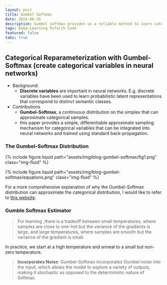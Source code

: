 ```yaml
---
layout: post
title: Gumbel Softmax
date: 2024-06-26
description: Gumbel softmax provides us a reliable method to learn categorical variables in PyTorch.
tags: Deep-Learning PyTorch Code
featured: false
tabs: true
---
```


## Categorical Reparameterization with Gumbel-Softmax (create categorical variables in neural networks)

- Background:
    - **Discrete variables** are important in neural networks. E.g. discrete variables have been used to learn probabilistic latent representations that correspond to distinct semantic classes.
- Contributions
    - **Gumbel-Softmax**, a continuous distribution on the simplex that can approximate categorical samples.
    - this paper provides a simple, differentiable approximate sampling mechanism for categorical variables that can be integrated into neural networks and trained using standard back-propagation.

### The Gumbel-Softmax Distribution

{% include figure.liquid path="assets/img/blog-gumbel-softmax/fig1.png" class="img-fluid" %}

{% include figure.liquid path="assets/img/blog-gumbel-softmax/equations.png" class="img-fluid" %}

For a more comprehensive explanation of why the Gumbel-Softmax distribution can approximate the categorical distribution, I would like to refer to <a href="https://homes.cs.washington.edu/~ewein//blog/2022/03/04/gumbel-max/">this website</a>.

### Gumble Softmax Estimator

> For learning ,there is a tradeoff between small temperatures, where samples are close to one-hot but the variance of the gradients is large, and large temperatures, where samples are smooth but the variance of the gradient is small. 

In practice, we start at a high temperature and anneal to a small but non-zero temperature.
>  **Incorporates Noise**: Gumbel-Softmax incorporates Gumbel noise into the input, which allows the model to explore a variety of outputs, making it stochastic as opposed to the deterministic nature of Softmax.